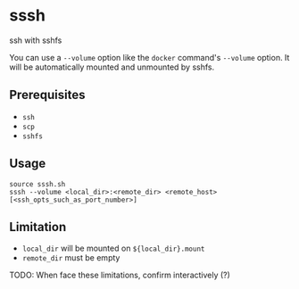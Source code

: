 # sssh
ssh with sshfs

You can use a `--volume` option like the `docker` command's `--volume` option.
It will be automatically mounted and unmounted by sshfs.


## Prerequisites
* `ssh`
* `scp`
* `sshfs`


## Usage

```
source sssh.sh
sssh --volume <local_dir>:<remote_dir> <remote_host> [<ssh_opts_such_as_port_number>]
```


## Limitation
* `local_dir` will be mounted on `${local_dir}.mount`
* `remote_dir` must be empty

TODO: When face these limitations, confirm interactively (?)

